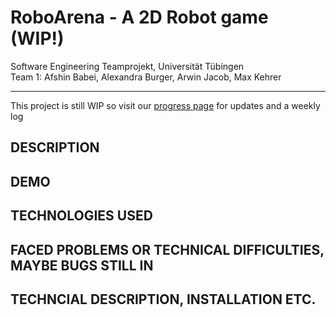 # RoboArena - A 2D Robot game (WIP!)
Software Engineering Teamprojekt, Universität Tübingen \
Team 1: Afshin Babei, Alexandra Burger, Arwin Jacob, Max Kehrer 

---

This project is still WIP so visit our [progress page](https://graue-gans.github.io/RoboArena/) for updates and a weekly log

## DESCRIPTION
## DEMO
## TECHNOLOGIES USED
## FACED PROBLEMS OR TECHNICAL DIFFICULTIES, MAYBE BUGS STILL IN
## TECHNCIAL DESCRIPTION, INSTALLATION ETC.
